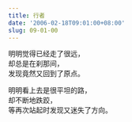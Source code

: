 ```yaml
---
title: 行者
date: '2006-02-18T09:01:00+08:00'
slug: 09-01-00
---
```


明明觉得已经走了很远，  
却总是在刹那间，  
发现竟然又回到了原点。


明明看上去是很平坦的路，  
却不断地跌跤，  
等再次站起时发现又迷失了方向。
